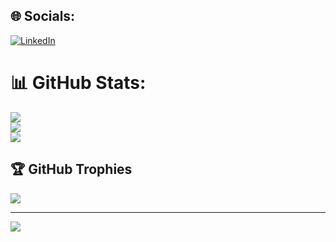 
## 🌐 Socials:
[![LinkedIn](https://img.shields.io/badge/LinkedIn-%230077B5.svg?logo=linkedin&logoColor=white)](https://www.linkedin.com/in/davydovilya/) 

# 📊 GitHub Stats:
![](https://github-readme-stats.vercel.app/api?username=Ilya57061&theme=dark&hide_border=true&include_all_commits=true&count_private=true)<br/>
![](https://github-readme-streak-stats.herokuapp.com/?user=Ilya57061&theme=dark&hide_border=true)<br/>
![](https://github-readme-stats.vercel.app/api/top-langs/?username=Ilya57061&theme=dark&hide_border=true&include_all_commits=true&count_private=true&layout=compact)

## 🏆 GitHub Trophies
![](https://github-profile-trophy.vercel.app/?username=Ilya57061&theme=apprentice&no-frame=false&no-bg=true&margin-w=4)

---
[![](https://visitcount.itsvg.in/api?id=Ilya57061&icon=0&color=0)](https://visitcount.itsvg.in)

<!-- Proudly created with GPRM ( https://gprm.itsvg.in ) -->
